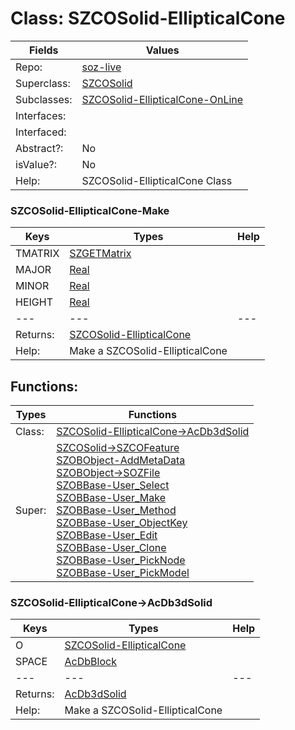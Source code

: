 
# Class:	SZCOSolid-EllipticalCone

| Fields | Values |
| --------- | --------- |
| Repo: | [soz-live](/repos/soz-live.html) |
| Superclass: | [SZCOSolid](SZCOSolid.html) |
| Subclasses: | [SZCOSolid-EllipticalCone-OnLine](SZCOSolid-EllipticalCone-OnLine.html) |
| Interfaces: |  |
| Interfaced: |  |
| Abstract?: | No |
| isValue?: | No |
| Help: | SZCOSolid-EllipticalCone Class |

### SZCOSolid-EllipticalCone-Make

| Keys | Types | Help |
| --------- | --------- | --------- |
| TMATRIX | [SZGETMatrix](SZGETMatrix.html) |  |
| MAJOR | [Real](Real.html) |  |
| MINOR | [Real](Real.html) |  |
| HEIGHT | [Real](Real.html) |  |
| --- | --- | --- |
| Returns: | [SZCOSolid-EllipticalCone](SZCOSolid-EllipticalCone.html) |
| Help: | Make a SZCOSolid-EllipticalCone |


## Functions:

| Types | Functions |
| --------- | --------- |
| Class: | [SZCOSolid-EllipticalCone->AcDb3dSolid](#SZCOSolid-EllipticalCone->AcDb3dSolid) |
| Super: | [SZCOSolid->SZCOFeature](SZCOSolid.html) <br> [SZOBObject-AddMetaData](SZOBObject.html) <br> [SZOBObject->SOZFile](SZOBObject.html) <br> [SZOBBase-User_Select](SZOBBase.html) <br> [SZOBBase-User_Make](SZOBBase.html) <br> [SZOBBase-User_Method](SZOBBase.html) <br> [SZOBBase-User_ObjectKey](SZOBBase.html) <br> [SZOBBase-User_Edit](SZOBBase.html) <br> [SZOBBase-User_Clone](SZOBBase.html) <br> [SZOBBase-User_PickNode](SZOBBase.html) <br> [SZOBBase-User_PickModel](SZOBBase.html) |


### SZCOSolid-EllipticalCone->AcDb3dSolid

| Keys | Types | Help |
| --------- | --------- | --------- |
| O | [SZCOSolid-EllipticalCone](SZCOSolid-EllipticalCone.html) |  |
| SPACE | [AcDbBlock](AcDbBlock.html) |  |
| --- | --- | --- |
| Returns: | [AcDb3dSolid](AcDb3dSolid.html) |
| Help: | Make a SZCOSolid-EllipticalCone |

